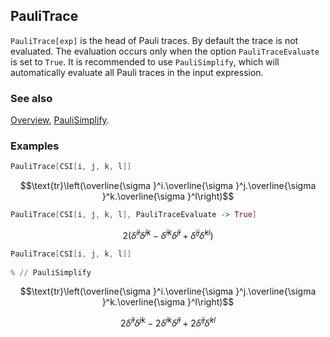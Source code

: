 ## PauliTrace

`PauliTrace[exp]` is the head of Pauli traces. By default the trace is not evaluated. The evaluation occurs only when the option `PauliTraceEvaluate` is set to `True`. It is recommended to use `PauliSimplify`, which will automatically evaluate all Pauli traces in the input expression.

### See also

[Overview](Extra/FeynCalc.md), [PauliSimplify](PauliSimplify.md).

### Examples

```mathematica
PauliTrace[CSI[i, j, k, l]]
```

$$\text{tr}\left(\overline{\sigma }^i.\overline{\sigma }^j.\overline{\sigma }^k.\overline{\sigma }^l\right)$$

```mathematica
PauliTrace[CSI[i, j, k, l], PauliTraceEvaluate -> True]
```

$$2 \left(\bar{\delta }^{il} \bar{\delta }^{jk}-\bar{\delta }^{ik} \bar{\delta }^{jl}+\bar{\delta }^{ij} \bar{\delta }^{kl}\right)$$

```mathematica
PauliTrace[CSI[i, j, k, l]] 
 
% // PauliSimplify
```

$$\text{tr}\left(\overline{\sigma }^i.\overline{\sigma }^j.\overline{\sigma }^k.\overline{\sigma }^l\right)$$

$$2 \bar{\delta }^{il} \bar{\delta }^{jk}-2 \bar{\delta }^{ik} \bar{\delta }^{jl}+2 \bar{\delta }^{ij} \bar{\delta }^{kl}$$